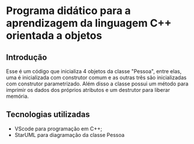 # Programa didático para a aprendizagem da linguagem C++ orientada a objetos

## Introdução
Esse é um código que inicializa 4 objetos da classe "Pessoa", entre elas, uma é inicializada com construtor comum e as outras três são inicializadas com construtor parametrizado. Além disso a classe possui um método para imprimir os dados dos próprios atributos e um destrutor para liberar memória.

## Tecnologias utilizadas
- VScode para programação em C++;
- StarUML para diagramação da classe Pessoa